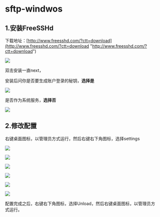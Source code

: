 # sftp-windwos

## 1.安装FreeSSHd

下载地址：[http://www.freesshd.com/?ctt=download](http://www.freesshd.com/?ctt=download "http://www.freesshd.com/?ctt=download")

![](assets/image-20221127214930304-20230610173810-qt5x0re.png)

双击安装一直next，

安装后问你是否要生成账户登录的秘钥，**选择是**

![](assets/image-20221127214936483-20230610173810-3apti9y.png)

是否作为系统服务，**选择否**

![](assets/image-20221127214942373-20230610173810-p8mwktt.png)

## 2.修改配置

右键桌面图标，以管理员方式运行，然后右键右下角图标，选择settings

![](assets/image-20221127214948999-20230610173810-95104in.png)

![](assets/image-20221127214955704-20230610173810-korap38.png)

![](assets/image-20221127215000480-20230610173810-uctslx1.png)

![](assets/image-20221127215004319-20230610173810-e73d2b6.png)

![](assets/image-20221127215009070-20230610173810-8sg4ygh.png)

![](assets/image-20221127215013599-20230610173810-qv4p719.png)

配置完成之后，右键右下角图标，选择Unload，然后右键桌面图标，以管理员方式运行。

